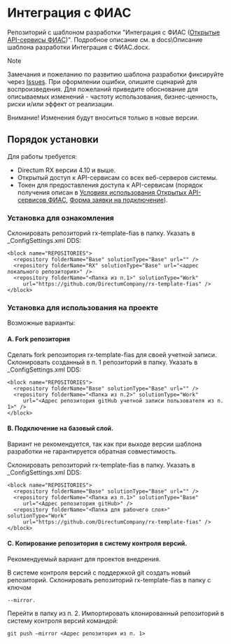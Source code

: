 # Интеграция с ФИАС
Репозиторий с шаблоном разработки "Интеграция с ФИАС ([Открытые API-сервисы ФИАС](https://fias.nalog.ru/Frontend))".
Подробное описание см. в docs\Описание шаблона разработки Интеграция с ФИАС.docx.
> [!NOTE]
> Замечания и пожеланию по развитию шаблона разработки фиксируйте через [Issues](https://github.com/DirectumCompany/rx-template-fias/issues).
При оформлении ошибки, опишите сценарий для воспроизведения. Для пожеланий приведите обоснование для описываемых изменений - частоту использования, бизнес-ценность, риски и/или эффект от реализации.
> 
> Внимание! Изменения будут вноситься только в новые версии.

## Порядок установки
Для работы требуется:
+ Directum RX версии 4.10 и выше.
+ Открытый доступ к API-сервисам со всех веб-серверов системы.
+ Токен для предоставления доступа к API-сервисам (порядок получения описан в [Условиях использования Открытых API-сервисов ФИАС](https://fias.nalog.ru/docs/%D0%A3%D1%81%D0%BB%D0%BE%D0%B2%D0%B8%D1%8F%20%D0%B8%D1%81%D0%BF%D0%BE%D0%BB%D1%8C%D0%B7%D0%BE%D0%B2%D0%B0%D0%BD%D0%B8%D1%8F%20API-%D1%81%D0%B5%D1%80%D0%B2%D0%B8%D1%81%D0%BE%D0%B2%20%D0%A4%D0%98%D0%90%D0%A1.pdf), [Форма заявки на подключение](https://fias.nalog.ru/docs/%D0%A4%D0%BE%D1%80%D0%BC%D0%B0%20%D0%B7%D0%B0%D1%8F%D0%B2%D0%BA%D0%B8.docx)).

### Установка для ознакомления
Склонировать репозиторий rx-template-fias в папку.
Указать в _ConfigSettings.xml DDS:
```
<block name="REPOSITORIES">
  <repository folderName="Base" solutionType="Base" url="" />
  <repository folderName="RX" solutionType="Base" url="<адрес локального репозитория>" />
  <repository folderName="<Папка из п.1>" solutionType="Work" 
     url="https://github.com/DirectumCompany/rx-template-fias" />
</block>
```
### Установка для использования на проекте
Возможные варианты:

#### A. Fork репозитория

Сделать fork репозитория rx-template-fias для своей учетной записи.
Склонировать созданный в п. 1 репозиторий в папку.
Указать в _ConfigSettings.xml DDS:
```
<block name="REPOSITORIES">
  <repository folderName="Base" solutionType="Base" url="" /> 
  <repository folderName="<Папка из п.2>" solutionType="Work" 
     url="<Адрес репозитория gitHub учетной записи пользователя из п. 1>" />
</block>
```
#### B. Подключение на базовый слой.

Вариант не рекомендуется, так как при выходе версии шаблона разработки не гарантируется обратная совместимость.

Склонировать репозиторий rx-template-fias в папку.
Указать в _ConfigSettings.xml DDS:
```
<block name="REPOSITORIES">
  <repository folderName="Base" solutionType="Base" url="" /> 
  <repository folderName="<Папка из п.1>" solutionType="Base" 
     url="<Адрес репозитория gitHub>" />
  <repository folderName="<Папка для рабочего слоя>" solutionType="Work" 
     url="https://github.com/DirectumCompany/rx-template-fias" />
</block>
```
#### C. Копирование репозитория в систему контроля версий.

Рекомендуемый вариант для проектов внедрения.

В системе контроля версий с поддержкой git создать новый репозиторий.
Склонировать репозиторий rx-template-fias в папку с ключом 
```
--mirror.
```
Перейти в папку из п. 2.
Импортировать клонированный репозиторий в систему контроля версий командой:
```
git push –mirror <Адрес репозитория из п. 1>
```
